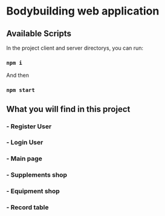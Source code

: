 # Bodybuilding web application

## Available Scripts

In the project client and server directorys, you can run:

### `npm i`

And then

### `npm start`

## What you will find in this project

### - Register User
### - Login User
### - Main page
### - Supplements shop
### - Equipment shop
### - Record table
